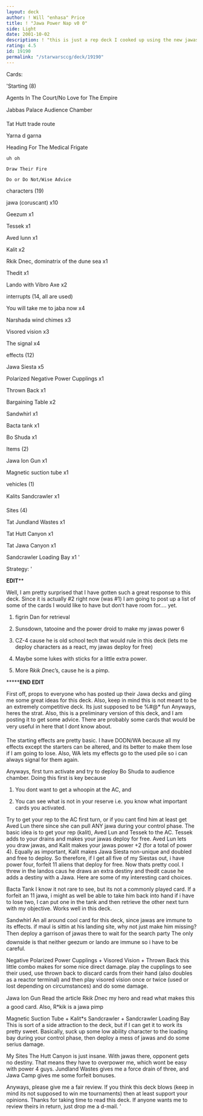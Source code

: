 ```yaml
---
layout: deck
author: ! Will "enhasa" Price
title: ! "Jawa Power Nap v0 0"
side: Light
date: 2001-10-02
description: ! "this is just a rep deck I cooked up using the new jawas.  Its pretty fun, and I did not make it to be a seriously competitive deck.  thanks for reading"
rating: 4.5
id: 19190
permalink: "/starwarsccg/deck/19190"
---
```

Cards: 

'Starting  (8)

Agents In The Court/No Love for The Empire

Jabbas Palace Audience Chamber

Tat Hutt trade route

Yarna d garna

Heading For The Medical Frigate

	uh oh

	Draw Their Fire

	Do or Do Not/Wise Advice 


characters   (19)

jawa (coruscant) x10

Geezum x1 

Tessek x1 

Aved lunn x1 

Kalit x2 

Rkik Dnec, dominatrix of the dune sea x1

Thedit x1

Lando with Vibro Axe x2


interrupts  (14, all are used)

You will take me to jaba now x4 

Narshada wind chimes x3 

Visored vision x3  

The signal x4


effects (12)

Jawa Siesta x5 

Polarized Negative Power Cupplings x1

Thrown Back x1 

Bargaining Table x2 

Sandwhirl x1 

Bacta tank x1

Bo Shuda x1 


Items (2)

Jawa Ion Gun x1

Magnetic suction tube x1 


vehicles (1)

Kalits Sandcrawler x1


Sites (4)

Tat Jundland Wastes x1

Tat Hutt Canyon x1

Tat Jawa Canyon x1

Sandcrawler Loading Bay x1 '

Strategy: '

************************EDIT**************************

Well, I am pretty surprised that I have gotten such a great response to this deck.  Since it is actually #2 right now (was #1) I am going to post up a list of some of the cards I would like to have but don’t have room for.... yet.

1.  figrin Dan for retrieval

2.  Sunsdown, tatooine and the power droid to make my jawas power 6

3.  CZ-4 cause he is old school tech that would rule in this deck (lets me deploy characters as a react, my jawas deploy for free)

4.  Maybe some lukes with sticks for a little extra power.

5.  More R*kik D*nec’s, cause he is a pimp.

*******************END EDIT**************




First off, props to everyone who has posted up their Jawa decks and giing me some great ideas for this deck.  Also, keep in mind this is not meant to be an extremely competitive deck.  Its just supposed to be %#@* fun  Anyways, heres the strat.  Also, this is a preliminary version of this deck, and I am posting it to get some advice.  There are probably some cards that would be very useful in here that I dont know about.


The starting effects are pretty basic.  I have DODN/WA because all my effects except the starters can be altered, and its better to make them lose if I am going to lose.  Also, WA lets my effects go to the used pile so i can always signal for them again.  


Anyways, first turn activate and try to deploy Bo Shuda to audience chamber.  Doing this first is key because 

1.  You dont want to get a whoopin at the AC, and 

2.  You can see what is not in your reserve i.e. you know what important cards you activated. 

Try to get your rep to the AC first turn, or if you cant find him at least get Aved Lun there since she can pull ANY jawa during your control phase.  The basic idea is to get your rep (kalit), Aved Lun and Tessek to the AC.  Tessek adds to your drains and makes your jawas deploy for free.  Aved Lun lets you draw jawas, and Kalit makes your jawas power +2 (for a total of power 4).  Equally as important, Kalit makes Jawa Siesta non-unique and doubled and free to deploy.  So therefore, if I get all five of my Siestas out, i have power four, forfeit 11 aliens that deploy for free.  Now thats pretty cool.  I threw in the landos caus he draws an extra destiny and thedit cause he adds a destiny with a Jawa.  Here are some of my interesting card choices.


Bacta Tank  I know it not rare to see, but its not a commonly played card.  If a forfeit an 11 jawa, i might as well be able to take him back into hand  if i have to lose two, I can put one in the tank and then retrieve the other next turn with my objective.  Works well in this deck.


Sandwhirl  An all around cool card for this deck, since jawas are immune to its effects.  if maul is sittin at his landing site, why not just make him missing?  Then deploy a garrison of jawas there to wait for the search party   The only downside is that neither geezum or lando are immune so i have to be careful.


Negative Polarized Power Cupplings + Visored Vision + Thrown Back  this little combo makes for some nice direct damage.  play the cupplings to see their used, use thrown back to discard cards from their hand (also doubles as a reactor terminal) and then play visored vision once or twice (used or lost depending on circumstances) and do some damage.


Jawa Ion Gun  Read the article R*kik D*nec my hero and read what makes this a good card.  Also, R*kik is a jawa pimp 


Magnetic Suction Tube + Kalit*s Sandcrawler + Sandcrawler Loading Bay  This is sort of a side attraction to the deck, but if I can get it to work its pretty sweet.  Basically, suck up some low ability character to the loading bay during your control phase, then deploy a mess of jawas and do some serius damage.  


My Sites  The Hutt Canyon is just insane.  With jawas there, opponent gets no destiny.  That means they have to overpower me, which wont be easy with power 4 guys.  Jundland Wastes gives me a force drain of three, and Jawa Camp gives me some forfeit bonuses.


Anyways, please give me a fair review.  If you think this deck blows (keep in mind its not supposed to win me tournaments) then at least support your opinions.  Thanks for taking time to read this deck.  If anyone wants me to review theirs in return, just drop me a d-mail.  '
